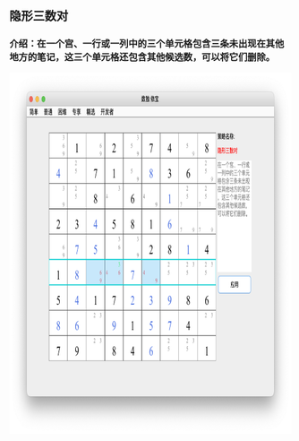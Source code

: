 ## 隐形三数对    
### 介绍：在一个宫、一行或一列中的三个单元格包含三条未出现在其他地方的笔记，这三个单元格还包含其他候选数，可以将它们删除。     
<img src="picture/hidden_triples_CN.png" width="825" height="645" >
